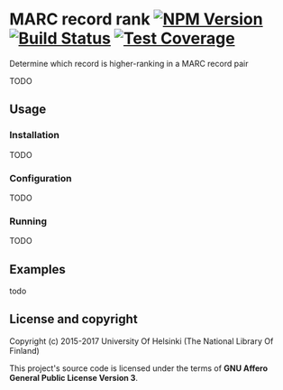 # MARC record rank [![NPM Version](https://img.shields.io/npm/v/@natlibfi/marc-record-rank.svg)](https://npmjs.org/package/marc-record-rank) [![Build Status](https://travis-ci.org/NatLibFi/marc-record-rank.svg)](https://travis-ci.org/NatLibFi/marc-record-rank) [![Test Coverage](https://codeclimate.com/github/NatLibFi/marc-record-rank/badges/coverage.svg)](https://codeclimate.com/github/NatLibFi/marc-record-rank/coverage)

Determine which record is higher-ranking in a MARC record pair

TODO

## Usage

### Installation

TODO

### Configuration

TODO

### Running

TODO

## Examples

todo

## License and copyright

Copyright (c) 2015-2017 University Of Helsinki (The National Library Of Finland)

This project's source code is licensed under the terms of **GNU Affero General Public License Version 3**.
